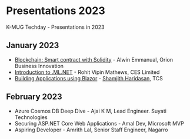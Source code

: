 # Presentations 2023

K-MUG Techday - Presentations in 2023

## January 2023
* [Blockchain: Smart contract with Solidity](https://github.com/k-mug/Presentations-2023/blob/main/January-2023/Smart%20Contracts%20using%20solidity.pptx) - Alwin Emmanual, Orion Business Innovation
* [Introduction to .ML.NET](https://github.com/k-mug/Presentations-2023/blob/main/January-2023/MLNET-Jan2023-Rohit.pptx) - Rohit Vipin Mathews, CES Limited
* [Building Applications using Blazor](https://github.com/k-mug/Presentations-2023/blob/main/January-2023/Blazor-Jan2023-Shamjith.pptx) - [Shamjith Haridasan](https://github.com/ShamjithHaridasan), TCS

## February 2023

* Azure Cosmos DB Deep Dive - Ajai K M, Lead Engineer. Suyati Technologies
* Securing ASP.NET Core Web Applications - Amal Dev, Microsoft MVP
* Aspiring Developer - Amrith Lal, Senior Staff Engineer, Nagarro
